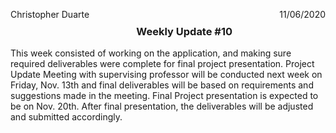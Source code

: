 <p style= float:left>Christopher Duarte </p> <p style= float:right> 11/06/2020 </p> <br>
<h3 align = center> Weekly Update #10</h3>

This week consisted of working on the application, and making sure required deliverables were complete for final project presentation. Project Update Meeting with supervising professor will be conducted next week on Friday, Nov. 13th and final deliverables will be based on requirements and suggestions made in the meeting. Final Project presentation is expected to be on Nov. 20th. After final presentation, the deliverables will be adjusted and submitted accordingly.  